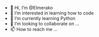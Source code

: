 - 👋 Hi, I’m @Elmerako
- 👀 I’m interested in learning how to code
- 🌱 I’m currently learning Python
- 💞️ I’m looking to collaborate on ...
- 📫 How to reach me ...

<!---
Elmerako/Elmerako is a ✨ special ✨ repository because its `README.md` (this file) appears on your GitHub profile.
You can click the Preview link to take a look at your changes.
--->
